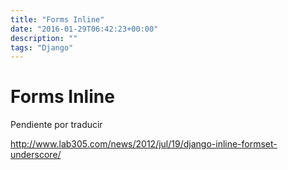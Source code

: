 ```yaml
---
title: "Forms Inline"
date: "2016-01-29T06:42:23+00:00"
description: ""
tags: "Django"
---
```

# Forms Inline

Pendiente por traducir

http://www.lab305.com/news/2012/jul/19/django-inline-formset-underscore/

